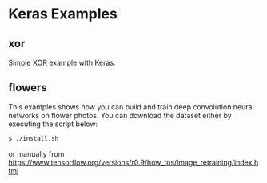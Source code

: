 # Keras Examples

## xor
Simple XOR example with Keras.

## flowers 
This examples shows how you can build and train deep convolution neural networks on flower photos. 
You can download the dataset either by executing the script below:

```bash
$ ./install.sh
```

or manually from https://www.tensorflow.org/versions/r0.9/how_tos/image_retraining/index.html


